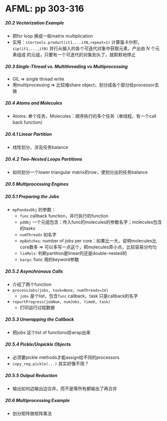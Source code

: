 # AFML: pp 303-316

##### 20.2 Vectorization Example

- 把for loop 换成一些matrix multiplication
- 实用：`itertools.product(it1,...itN,repeat=1)` 计算笛卡尔积，`zip(it1,...,itN)` 并行从输入的各个可迭代对象中获取元素，产出由 *N* 个元素组成 的元组，只要有一个可迭代的对象到头了，就默默地停止

##### 20.3 Single-Thread vs. Multithreading vs Multiprocessing

- GIL => single thread write
- 用multiprocessing => 比较难share object，划分成各个部分给processor去做

##### 20.4 Atoms and Molecules

- Atoms: 单个任务，Molecules：顺序执行的多个任务（单线程，有一个call back function）

##### 20.4.1 Linear Partition

- 线性划分，涉及任务balance

##### 20.4.2 Two-Nested Loops Partitions

- 如何划分一个lower triangular matrix的row，使划分出的任务balance

##### 20.5 Multiprocessing Engines

##### 20.5.1 Preparing the Jobs

- `mpPandasObj` 的参数：
    - `func` callback function，并行执行的function
    - `pdObj` 一个元组包含：传入func的molecules的参数名字；molecules包含的tasks
    - `numThreads` 如名字
    - `mpBatches`: number of jobs per core：如果比一大，说明molecules比core数多 => 可以多写一点这个，把molecules弄小点，比较容易分均匀
    - `linMols`: 判断partition是linear的还是double-nested的
    - `kargs`: func 用的keyword参数

##### 20.5.2 Asynchronous Calls

- 介绍了两个function
- `processJobs(jobs, task=None, numThreads=24)`
    - `jobs` 是个list，包含`func` callback，task 只是callback的名字
- `reportProgress(jobNum, numJobs, time0, task)` 
    - 打印运行过程数据

##### 20.5.3 Unwrapping the Callback

- 把jobs 这个list of functions给wrap出来

##### 20.5.4 Pickle/Unpickle Objects

- 必须要pickle methods才能assign给不同的processors
- `copy_reg.pickle(...)` 其实好像不用？

##### 20.5.5 Output Reduction

- 输出如何边输出边合并，而不是等所有都输出了再合并

##### 20.6 Multiprocessing Example

- 划分矩阵做矩阵乘法
